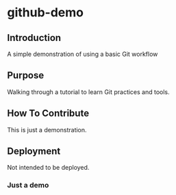 # github-demo

## Introduction

A simple demonstration of using a basic Git workflow

## Purpose

Walking through a tutorial to learn Git practices and tools.

## How To Contribute

This is just a demonstration.

## Deployment

Not intended to be deployed.

### Just a demo
